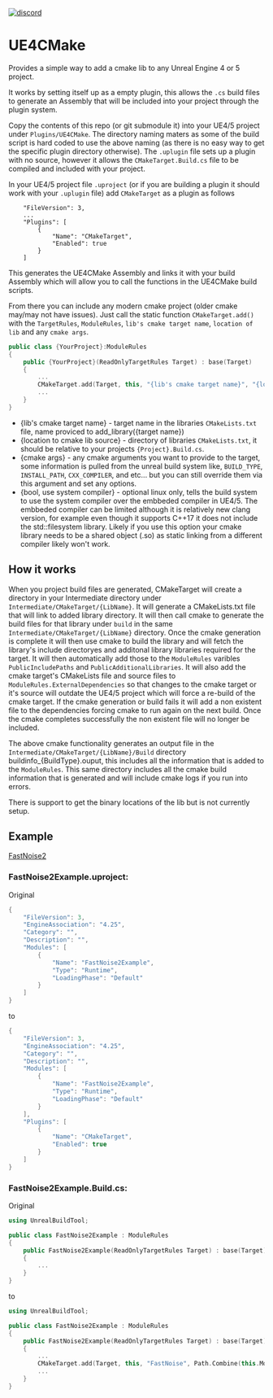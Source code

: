 [![discord](https://img.shields.io/discord/495955797872869376.svg?logo=discord "Discord")](https://discord.gg/4AYSjfEByn)

# UE4CMake
Provides a simple way to add a cmake lib to any Unreal Engine 4 or 5 project. 

It works by setting itself up as a empty plugin, this allows the `.cs` build files to generate an Assembly that will be included into your project through the plugin system.

Copy the contents of this repo (or git submodule it) into your UE4/5 project under `Plugins/UE4CMake`. The directory naming maters as some of the build script is hard coded to use the above naming (as there is no easy way to get the specific plugin directory otherwise). The `.uplugin` file sets up a plugin with no source, however it allows the `CMakeTarget.Build.cs` file to be compiled and included with your project.

In your UE4/5 project file `.uproject` (or if you are building a plugin it should work with your `.uplugin` file) add `CMakeTarget` as a plugin as follows
```
    "FileVersion": 3,
    ...
    "Plugins": [
		{
			"Name": "CMakeTarget",
			"Enabled": true
		}
	]
```
This generates the UE4CMake Assembly and links it with your build Assembly which will allow you to call the functions in the UE4CMake build scripts.

From there you can include any modern cmake project (older cmake may/may not have issues). Just call the static function `CMakeTarget.add()` with the `TargetRules`, `ModuleRules`, `lib's cmake target name`, `location of lib` and any `cmake args`. 

```c++
public class {YourProject}:ModuleRules
{
    public {YourProject}(ReadOnlyTargetRules Target) : base(Target)
    {
        ...
        CMakeTarget.add(Target, this, "{lib's cmake target name}", "{location to cmake lib source}", "{cmake args}", {bool, use system compiler});
        ...
    }
}
```
- {lib's cmake target name} - target name in the libraries `CMakeLists.txt` file, name proviced to add_library({target name})
- {location to cmake lib source} - directory of libraries `CMakeLists.txt`, it should be relative to your projects `{Project}.Build.cs`.
- {cmake args} - any cmake arguments you want to provide to the target, some information is pulled from the unreal build system like, `BUILD_TYPE`, `INSTALL_PATH`, `CXX_COMPILER`, and etc... but you can still override them via this argument and set any options.
- {bool, use system compiler} - optional linux only,  tells the build system to use the system compiler over the embbeded compiler in UE4/5. The embbeded compiler can be limited although it is relatively new clang version, for example even though it supports C++17 it does not include the std::filesystem library. Likely if you use this option your cmake library needs to be a shared object (.so) as static linking from a different compiler likely won't work.

## How it works

When you project build files are generated, CMakeTarget will create a directory in your Intermediate directory under `Intermediate/CMakeTarget/{LibName}`. It will generate a CMakeLists.txt file that will link to added library directory. It will then call cmake to generate the build files for that library under `build` in the same `Intermediate/CMakeTarget/{LibName}` directory. Once the cmake generation is complete it will then use cmake to build the library and will fetch the library's include directoryes and additonal library libraries required for the target. It will then automatically add those to the `ModuleRules` varibles `PublicIncludePaths` and `PublicAdditionalLibraries`. It will also add the cmake target's CMakeLists file and source files to `ModuleRules.ExternalDependencies` so that changes to the cmake target or it's source will outdate the UE4/5 project which will force a re-build of the cmake target. If the cmake generation or build fails it will add a non existent file to the dependencies forcing cmake to run again on the next build. Once the cmake completes successfully the non existent file will no longer be included.

The above cmake functionality generates an output file in the `Intermediate/CMakeTarget/{LibName}/Build` directory buildinfo_{BuildType}.ouput, this includes all the information that is added to the `ModuleRules`. This same directory includes all the cmake build information that is generated and will include cmake logs if you run into errors. 

There is support to get the binary locations of the lib but is not currently setup.

## Example
[FastNoise2](https://github.com/caseymcc/UE4_FastNoise2)

### FastNoise2Example.uproject:
Original
```c++
{
	"FileVersion": 3,
	"EngineAssociation": "4.25",
	"Category": "",
	"Description": "",
	"Modules": [
		{
			"Name": "FastNoise2Example",
			"Type": "Runtime",
			"LoadingPhase": "Default"
		}
	]
}
```
to
```c++
{
	"FileVersion": 3,
	"EngineAssociation": "4.25",
	"Category": "",
	"Description": "",
	"Modules": [
		{
			"Name": "FastNoise2Example",
			"Type": "Runtime",
			"LoadingPhase": "Default"
		}
	],
	"Plugins": [
		{
			"Name": "CMakeTarget",
			"Enabled": true
		}
	]
}
```

### FastNoise2Example.Build.cs:
Original
```c++
using UnrealBuildTool;

public class FastNoise2Example : ModuleRules
{
	public FastNoise2Example(ReadOnlyTargetRules Target) : base(Target)
	{
        ...
    }
}
```
to
```c++
using UnrealBuildTool;

public class FastNoise2Example : ModuleRules
{
	public FastNoise2Example(ReadOnlyTargetRules Target) : base(Target)
	{
        ...
        CMakeTarget.add(Target, this, "FastNoise", Path.Combine(this.ModuleDirectory, "../Deps/FastNoise2"), "-DFASTNOISE2_NOISETOOL=OFF");
        ...
    }
}
```
